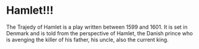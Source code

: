 <link rel="stylesheet" type="text/css" href="https://github.com/shanhzagn/hamletwebsite.github.io/style.css">
<h1>Hamlet!!!</h1>
<p></p>
<p>The Trajedy of Hamlet is a play written between 1599 and 1601. It is set in Denmark and is told from the perspective of Hamlet, the Danish prince who is avenging the killer of his father, his uncle, also the current king.</p>
